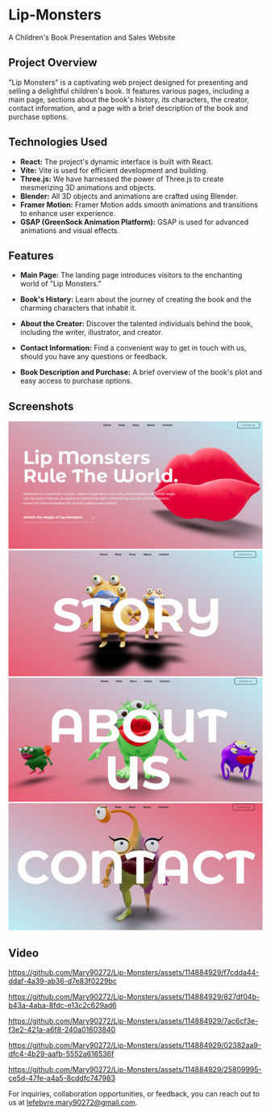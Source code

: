 # Lip-Monsters<br>
A Children's Book Presentation and Sales Website<br>

## Project Overview<br>

"Lip Monsters" is a captivating web project designed for presenting and selling a delightful children's book. It features various pages, including a main page, sections about the book's history, its characters, the creator, contact information, and a page with a brief description of the book and purchase options.<br>

## Technologies Used<br>

- **React:** The project's dynamic interface is built with React.<br>
- **Vite:** Vite is used for efficient development and building.<br>
- **Three.js:** We have harnessed the power of Three.js to create mesmerizing 3D animations and objects.<br>
- **Blender:** All 3D objects and animations are crafted using Blender.<br>
- **Framer Motion:** Framer Motion adds smooth animations and transitions to enhance user experience.<br>
- **GSAP (GreenSock Animation Platform):** GSAP is used for advanced animations and visual effects.<br>


## Features<br>

- **Main Page:** The landing page introduces visitors to the enchanting world of "Lip Monsters."<br>

- **Book's History:** Learn about the journey of creating the book and the charming characters that inhabit it.<br>

- **About the Creator:** Discover the talented individuals behind the book, including the writer, illustrator, and creator.<br>

- **Contact Information:** Find a convenient way to get in touch with us, should you have any questions or feedback.<br>

- **Book Description and Purchase:** A brief overview of the book's plot and easy access to purchase options.<br>

## Screenshots<br>

![alt text](assets/images/Screenshot%202023-10-16%20113018.png)
![alt text](assets/images/Screenshot%202023-10-16%20113642.png)
![alt text](assets/images/Screenshot%202023-10-16%20113658.png)
![alt text](assets/images/Screenshot%202023-10-16%20113711.png)
<br>
## Video<br>





https://github.com/Mary90272/Lip-Monsters/assets/114884929/f7cdda44-ddaf-4a39-ab36-d7e83f0229bc


https://github.com/Mary90272/Lip-Monsters/assets/114884929/827df04b-b43a-4aba-8fdc-e13c2c629ad6



https://github.com/Mary90272/Lip-Monsters/assets/114884929/7ac6cf3e-f3e2-421a-a6f8-240a01603840



https://github.com/Mary90272/Lip-Monsters/assets/114884929/02382aa9-dfc4-4b29-aafb-5552a616536f



https://github.com/Mary90272/Lip-Monsters/assets/114884929/25809995-ce5d-47fe-a4a5-8cddfc747983



For inquiries, collaboration opportunities, or feedback, you can reach out to us at [lefebvre.mary90272@gmail.com](mailto:lefebvre.mary90272@gmail.com).<br>



